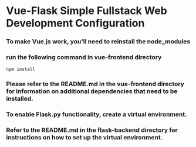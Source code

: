 # Vue-Flask Simple Fullstack Web Development Configuration

### To make Vue.js work, you'll need to reinstall the node_modules
### run the following command in vue-frontend directory
```
npm install
```
### Please refer to the README.md in the vue-frontend directory for information on additional dependencies that need to be installed.

### To enable Flask.py functionality, create a virtual environment.
### Refer to the README.md in the flask-backend directory for instructions on how to set up the virtual environment.
